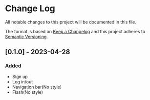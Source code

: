 # Change Log
All notable changes to this project will be documented in this file.
 
The format is based on [Keep a Changelog](http://keepachangelog.com/)
and this project adheres to [Semantic Versioning](http://semver.org/).
 
## [0.1.0] - 2023-04-28
 
### Added
- Sign up
- Log in/out
- Navigation bar(No style)
- Flash(No style)
